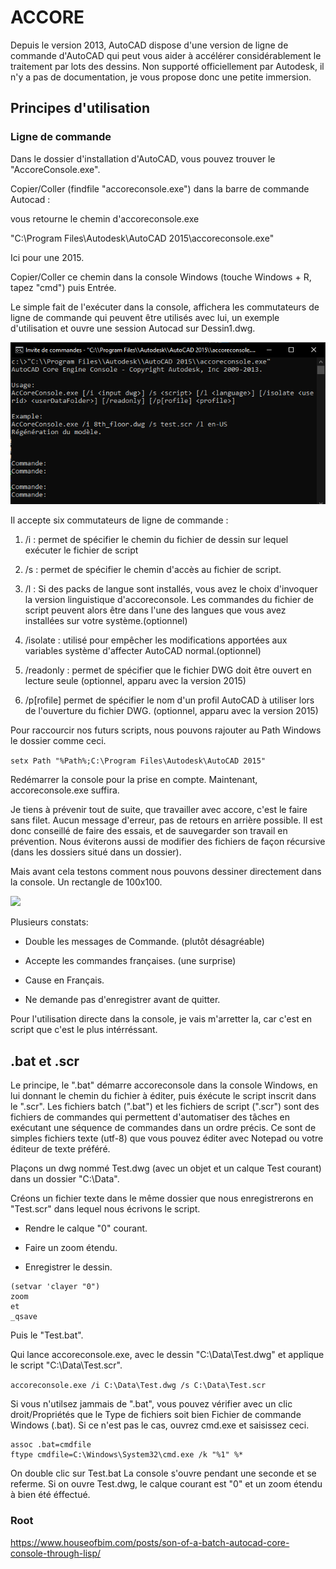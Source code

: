 # ACCORE

Depuis le version 2013, AutoCAD dispose d'une version de ligne de commande d'AutoCAD qui peut vous aider à accélérer considérablement le traitement par lots des dessins.
Non supporté officiellement par Autodesk, il n'y a pas de documentation, je vous propose donc une petite immersion. 

## Principes d'utilisation
### Ligne de commande

Dans le dossier d'installation d'AutoCAD, vous pouvez trouver le "AccoreConsole.exe". 

Copier/Coller (findfile "accoreconsole.exe") dans la barre de commande Autocad :

vous retourne le chemin d'accoreconsole.exe

"C:\\Program Files\\Autodesk\\AutoCAD 2015\\accoreconsole.exe"

Ici pour une 2015.

Copier/Coller ce chemin dans la console Windows (touche Windows + R, tapez "cmd") puis Entrée.

Le simple fait de l'exécuter dans la console, affichera les commutateurs de ligne de commande qui peuvent être utilisés avec lui, un exemple d'utilisation et ouvre une session Autocad sur Dessin1.dwg.

![](img/Illu1.png) 

Il accepte six commutateurs de ligne de commande :

1) /i : permet de spécifier le chemin du fichier de dessin sur lequel exécuter le fichier de script

2) /s : permet de spécifier le chemin d'accès au fichier de script.

3) /l : Si des packs de langue sont installés, vous avez le choix d'invoquer la version linguistique d'accoreconsole. Les commandes du fichier de script peuvent alors être dans l'une des langues que vous avez installées sur votre système.(optionnel)

4) /isolate : utilisé pour empêcher les modifications apportées aux variables système d'affecter AutoCAD normal.(optionnel)

5) /readonly : permet de spécifier que le fichier DWG doit être ouvert en lecture seule (optionnel, apparu avec la version 2015)

6) /p[rofile] permet de spécifier le nom d'un profil AutoCAD à utiliser lors de l'ouverture du fichier DWG. (optionnel, apparu avec la version 2015)

Pour raccourcir nos futurs scripts, nous pouvons rajouter au Path Windows le dossier comme ceci.

``` setx Path "%Path%;C:\Program Files\Autodesk\AutoCAD 2015" ```

Redémarrer la console pour la prise en compte. Maintenant, accoreconsole.exe suffira.

Je tiens à prévenir tout de suite, que travailler avec accore, c'est le faire sans filet. Aucun message d'erreur, pas de retours en arrière possible. Il est donc conseillé de faire des essais, et de sauvegarder son travail en prévention. Nous éviterons aussi de modifier des fichiers de façon récursive (dans les dossiers situé dans un dossier).

Mais avant cela testons comment nous pouvons dessiner directement dans la console. Un rectangle de 100x100.

![](img/Illu2.png)

Plusieurs constats:

  - Double les messages de Commande. (plutôt désagréable)

  - Accepte les commandes françaises. (une surprise)

  - Cause en Français.

  - Ne demande pas d'enregistrer avant de quitter. 

Pour l'utilisation directe dans la console, je vais m'arretter la, car c'est en script que c'est le plus intérréssant.

## .bat et .scr 

Le principe, le ".bat" démarre accoreconsole dans la console Windows, en lui donnant le chemin du fichier à éditer, puis éxécute le script inscrit dans le ".scr".
Les fichiers batch (".bat") et les fichiers de script (".scr") sont des fichiers de commandes qui permettent d'automatiser des tâches en exécutant une séquence de commandes dans un ordre précis.
Ce sont de simples fichiers texte (utf-8) que vous pouvez éditer avec Notepad ou votre éditeur de texte préféré.

Plaçons un dwg nommé Test.dwg (avec un objet et un calque Test courant) dans un dossier "C:\Data".

Créons un fichier texte dans le même dossier que nous enregistrerons en "Test.scr" dans lequel nous écrivons le script.

  - Rendre le calque "0" courant.

  - Faire un zoom étendu.

  - Enregistrer le dessin.

```
(setvar 'clayer "0")
zoom
et
_qsave

```

Puis le "Test.bat".

Qui lance accoreconsole.exe, avec le dessin "C:\Data\Test.dwg" et applique le script "C:\Data\Test.scr".

```accoreconsole.exe /i C:\Data\Test.dwg /s C:\Data\Test.scr```

Si vous n'utilsez jammais de ".bat", vous pouvez vérifier avec un clic droit/Propriétés que le Type de fichiers soit bien Fichier de commande Windows (.bat). Si ce n'est pas le cas, ouvrez cmd.exe et saisissez ceci.
```
assoc .bat=cmdfile
ftype cmdfile=C:\Windows\System32\cmd.exe /k "%1" %*
```
On double clic sur Test.bat
La console s'ouvre pendant une seconde et se referme.
Si on ouvre Test.dwg, le calque courant est "0" et un zoom étendu à bien été éffectué.

### Root

  https://www.houseofbim.com/posts/son-of-a-batch-autocad-core-console-through-lisp/
  